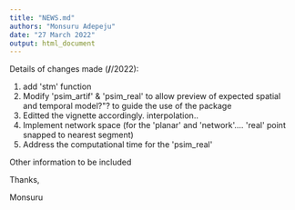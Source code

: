 ```yaml
---
title: "NEWS.md"
authors: "Monsuru Adepeju"
date: "27 March 2022"
output: html_document
---
```


Details of changes made (**/**/2022):

1. add 'stm' function
2. Modify 'psim_artif' & 'psim_real' to allow preview of expected spatial and temporal model?"? 
to guide the use of the package
3. Editted the vignette accordingly. interpolation..
2. Implement network space (for the 'planar' and 'network'.... 'real' point snapped to nearest segment)
3. Address the computational time for the 'psim_real'

Other information to be included

Thanks,

Monsuru


